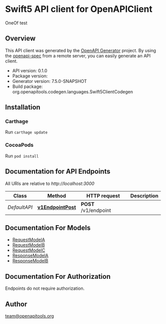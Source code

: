 # Swift5 API client for OpenAPIClient

OneOf test

## Overview
This API client was generated by the [OpenAPI Generator](https://openapi-generator.tech) project.  By using the [openapi-spec](https://github.com/OAI/OpenAPI-Specification) from a remote server, you can easily generate an API client.

- API version: 0.1.0
- Package version: 
- Generator version: 7.5.0-SNAPSHOT
- Build package: org.openapitools.codegen.languages.Swift5ClientCodegen

## Installation

### Carthage

Run `carthage update`

### CocoaPods

Run `pod install`

## Documentation for API Endpoints

All URIs are relative to *http://localhost:3000*

Class | Method | HTTP request | Description
------------ | ------------- | ------------- | -------------
*DefaultAPI* | [**v1EndpointPost**](docs/DefaultAPI.md#v1endpointpost) | **POST** /v1/endpoint | 


## Documentation For Models

 - [RequestModelA](docs/RequestModelA.md)
 - [RequestModelB](docs/RequestModelB.md)
 - [RequestModelC](docs/RequestModelC.md)
 - [ResponseModelA](docs/ResponseModelA.md)
 - [ResponseModelB](docs/ResponseModelB.md)


<a id="documentation-for-authorization"></a>
## Documentation For Authorization

Endpoints do not require authorization.


## Author

team@openapitools.org

